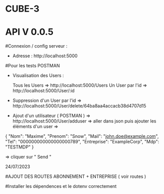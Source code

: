 # CUBE-3
# API V 0.0.5

#Connexion / config serveur :

- Adresse : http://localhost:5000

#Pour les tests POSTMAN
  
- Visualisation des Users :

  Tous les Users => http://localhost:5000/Users
  Un User par l'id => http://localhost:5000/User/:id

- Suppression d'un User par l'id => http://localhost:5000/User/delete/64ba8aa4accacb38d4707d15
  
- Ajout d'un utilisateur ( POSTMAN ) => http://localhost:5000/User/adduser => aller dans json puis ajouter les éléments d'un user =>

 {
  "Nom": "Maxime",
  "Prenom": "Snow",
  "Mail": "john.doe@example.com",
  "Tel": "000000000000000000789",
  "Entreprise": "ExampleCorp",
  "Mdp": "TESTMDP"
}

=> cliquer sur " Send "

24/07/2023 

#AJOUT DES ROUTES ABONNEMENT + ENTREPRISE ( voir routes )


#Installer les dépendences et le dotenv correctement